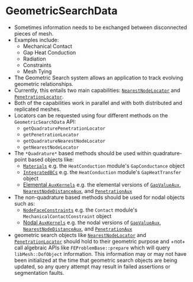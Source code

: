 # GeometricSearchData

- Sometimes information needs to be exchanged between disconnected pieces of mesh.
- Examples include:
    - Mechanical Contact
    - Gap Heat Conduction
    - Radiation
    - Constraints
    - Mesh Tying
- The Geometric Search system allows an application to track evolving geometric relationships.
- Currently, this entails two main capabilities: [`NearestNodeLocator`](/NearestNodeLocator.md) and [`PenetrationLocator`](/PenetrationLocator.md).
- Both of the capabilities work in parallel and with both distributed and replicated meshes.
- Locators can be requested using four different methods on the `GeometricSearchData` API:
    - `getQuadraturePenetrationLocator`
    - `getPenetrationLocator`
    - `getQuadratureNearestNodeLocator`
    - `getNearestNodeLocator`
- The `*Quadrature*` based methods should be used within quadrature-point based objects like:
    - [`Materials`](Materials/index.md) e.g. the `HeatConduction` module's `GapConductance` object
    - [`IntegratedBCs`](syntax/BCs/index.md) e.g. the `HeatConduction` module's `GapHeatTransfer` object
    - [Elemental `AuxKernels`](AuxKernels/index.md) e.g. the elemental versions of [`GapValueAux`](/GapValueAux.md), [`NearestNodeDistanceAux`](/NearestNodeDistanceAux.md), and [`PenetrationAux`](/PenetrationAux.md)
- The non-quadrature based methods should be used for nodal objects such as:
    - [`NodeFaceConstraints`](Constraints/index.md) e.g. the `Contact` module's `MechanicalContactConstraint` object
    - [Nodal `AuxKernels`](AuxKernels/index.md) e.g. the nodal versions of [`GapValueAux`](/GapValueAux.md), [`NearestNodeDistanceAux`](/NearestNodeDistanceAux.md), and [`PenetrationAux`](/PenetrationAux.md)
- geometric search objects like [`NearestNodeLocator`](/NearestNodeLocator.md) and [`PenetrationLocator`](/PenetrationLocator.md) should hold to their geometric purpose and +not+ call algebraic APIs like `FEProblemBase::prepare` which will query `libMesh::DofObject` information. This information may or may not have been initialized at the time that geometric search objects are being updated, so any query attempt may result in failed assertions or segmentation faults.
